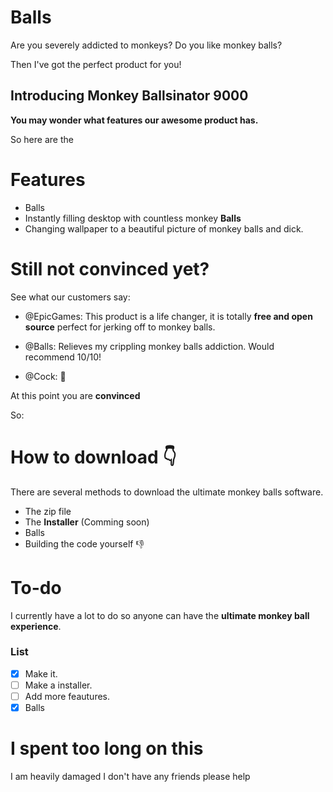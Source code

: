 # Balls
 
Are you severely addicted to monkeys? Do you like monkey balls?

Then I've got the perfect product for you!

## Introducing Monkey Ballsinator 9000

**You may wonder what features our awesome product has.**

So here are the

# Features

- Balls
- Instantly filling desktop with countless monkey **Balls**
- Changing wallpaper to a beautiful picture of monkey balls and dick.

# Still not convinced yet?

See what our customers say:

- @EpicGames: This product is a life changer, it is totally **free and open source** perfect for jerking off to monkey balls.

- @Balls: Relieves my crippling monkey balls addiction. Would recommend 10/10!

- @Cock: 💯

At this point you are **convinced**

So:

# How to download 👇

There are several methods to download the ultimate monkey balls software.

- The zip file
- The **Installer** (Comming soon)
- Balls
- Building the code yourself 👎

# To-do
<p>I currently have a lot to do so anyone can have the <strong>ultimate monkey ball experience</strong>.</p>

### List
- [x] Make it.
- [ ] Make a installer.
- [ ] Add more feautures.
- [x] Balls

# I spent too long on this
I am heavily damaged I don't have any friends please help
